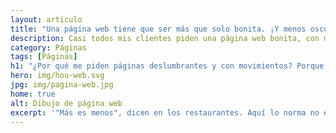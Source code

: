 ```yaml
---
layout: articulo
title: "Una página web tiene que ser más que solo bonita. ¡Y menos oscura!"
description: Casi todos mis clientes piden una página web bonita, con movimientos y efectos. Aquí te muestro por qué no hacerlas así y qué lo hace más efectiva
category: Páginas
tags: [Páginas]
h1: "¿Por qué me piden páginas deslumbrantes y con movimientos? Porque no saben esto"
hero: img/hou-web.svg
jpg: img/pagina-web.jpg
home: true
alt: Dibujo de página web
excerpt: '"Más es menos", dicen en los restaurantes. Aquí lo norma no es diferente. Te cuento más.'
---
```

